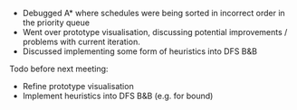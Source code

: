 * Debugged A* where schedules were being sorted in incorrect order in the priority queue
* Went over prototype visualisation, discussing potential improvements / problems with current
iteration.
* Discussed implementing some form of heuristics into DFS B&B

Todo before next meeting:
* Refine prototype visualisation
* Implement heuristics into DFS B&B (e.g. for bound)